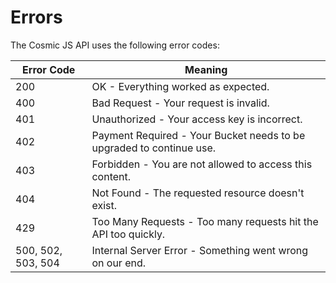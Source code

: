# Errors

The Cosmic JS API uses the following error codes:

| Error Code         | Meaning                                                              |
| ------------------ | -------------------------------------------------------------------- |
| 200                | OK - Everything worked as expected.                                  |
| 400                | Bad Request - Your request is invalid.                               |
| 401                | Unauthorized - Your access key is incorrect.                         |
| 402                | Payment Required - Your Bucket needs to be upgraded to continue use. |
| 403                | Forbidden - You are not allowed to access this content.              |
| 404                | Not Found - The requested resource doesn't exist.                    |
| 429                | Too Many Requests - Too many requests hit the API too quickly.       |
| 500, 502, 503, 504 | Internal Server Error - Something went wrong on our end.             |